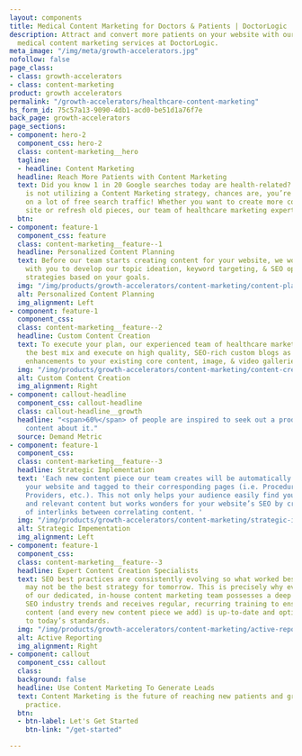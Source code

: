 ```yaml
---
layout: components
title: Medical Content Marketing for Doctors & Patients | DoctorLogic
description: Attract and convert more patients on your website with our highly valuable
  medical content marketing services at DoctorLogic.
meta_image: "/img/meta/growth-accelerators.jpg"
nofollow: false
page_class:
- class: growth-accelerators
- class: content-marketing
product: growth accelerators
permalink: "/growth-accelerators/healthcare-content-marketing"
hs_form_id: 75c57a13-9090-4db1-acd0-be51d1a76f7e
back_page: growth-accelerators
page_sections:
- component: hero-2
  component_css: hero-2
  class: content-marketing__hero
  tagline:
  - headline: Content Marketing
  headline: Reach More Patients with Content Marketing
  text: Did you know 1 in 20 Google searches today are health-related? If your practice
    is not utilizing a Content Marketing strategy, chances are, you’re missing out
    on a lot of free search traffic! Whether you want to create more content for your
    site or refresh old pieces, our team of healthcare marketing experts has you covered.
  btn: 
- component: feature-1
  component_css: feature
  class: content-marketing__feature--1
  headline: Personalized Content Planning
  text: Before our team starts creating content for your website, we work closely
    with you to develop our topic ideation, keyword targeting, & SEO optimization
    strategies based on your goals.
  img: "/img/products/growth-accelerators/content-marketing/content-planning.jpg"
  alt: Personalized Content Planning
  img_alignment: Left
- component: feature-1
  component_css: 
  class: content-marketing__feature--2
  headline: Custom Content Creation
  text: To execute your plan, our experienced team of healthcare marketers will determine
    the best mix and execute on high quality, SEO-rich custom blogs as well as new
    enhancements to your existing core content, image, & video galleries.
  img: "/img/products/growth-accelerators/content-marketing/content-creation.jpg"
  alt: Custom Content Creation
  img_alignment: Right
- component: callout-headline
  component_css: callout-headline
  class: callout-headline__growth
  headline: "<span>60%</span> of people are inspired to seek out a product after reading
    content about it."
  source: Demand Metric
- component: feature-1
  component_css: 
  class: content-marketing__feature--3
  headline: Strategic Implementation
  text: 'Each new content piece our team creates will be automatically published to
    your website and tagged to their corresponding pages (i.e. Procedures, Specials,
    Providers, etc.). This not only helps your audience easily find your most recent
    and relevant content but works wonders for your website’s SEO by creating a web
    of interlinks between correlating content. '
  img: "/img/products/growth-accelerators/content-marketing/strategic-implementation.jpg"
  alt: Strategic Impementation
  img_alignment: Left
- component: feature-1
  component_css: 
  class: content-marketing__feature--3
  headline: Expert Content Creation Specialists
  text: SEO best practices are consistently evolving so what worked best yesterday
    may not be the best strategy for tomorrow. This is precisely why every member
    of our dedicated, in-house content marketing team possesses a deep knowledge of
    SEO industry trends and receives regular, recurring training to ensure your existing
    content (and every new content piece we add) is up-to-date and optimized in accordance
    to today’s standards.
  img: "/img/products/growth-accelerators/content-marketing/active-reporting.jpg"
  alt: Active Reporting
  img_alignment: Right
- component: callout
  component_css: callout
  class: 
  background: false
  headline: Use Content Marketing To Generate Leads
  text: Content Marketing is the future of reaching new patients and growing your
    practice.
  btn:
  - btn-label: Let's Get Started
    btn-link: "/get-started"

---
```

